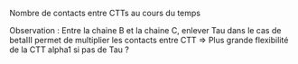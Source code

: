 
Nombre de contacts entre CTTs au cours du temps

Observation : Entre la chaine B et la chaine C, enlever Tau dans le cas de betaIII permet de multiplier les contacts entre CTT => Plus grande flexibilité de la CTT alpha1 si pas de Tau ?
